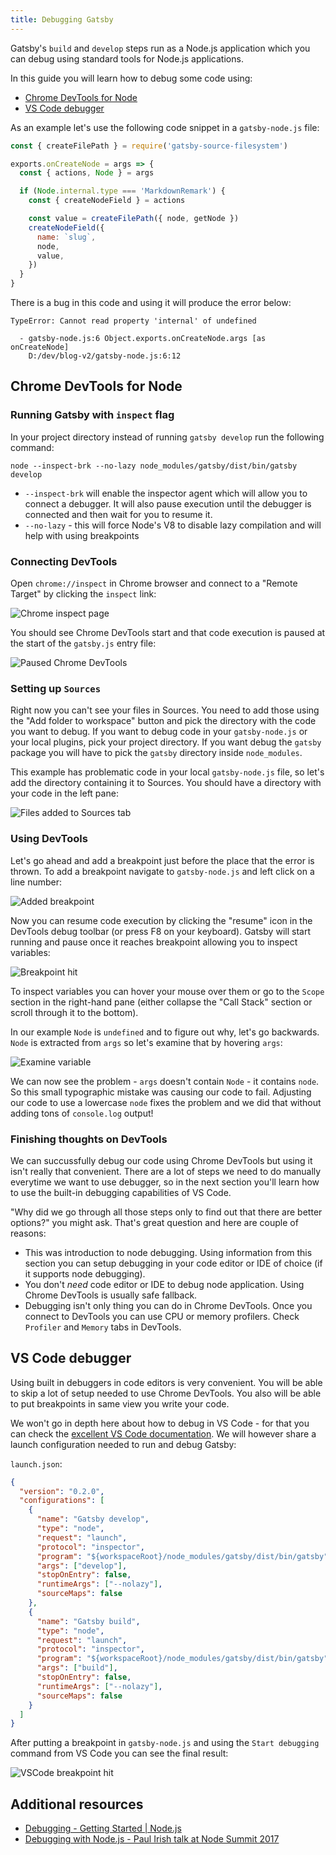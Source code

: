 ```yaml
---
title: Debugging Gatsby
---
```


Gatsby's `build` and `develop` steps run as a Node.js application which you can debug using standard tools for Node.js applications.  

In this guide you will learn how to debug some code using:

 - [Chrome DevTools for Node](#chrome-devtools-for-node)
 - [VS Code debugger](#vs-code-debugger)

As an example let's use the following code snippet in a `gatsby-node.js` file:

```js
const { createFilePath } = require('gatsby-source-filesystem')

exports.onCreateNode = args => {
  const { actions, Node } = args

  if (Node.internal.type === 'MarkdownRemark') {
    const { createNodeField } = actions

    const value = createFilePath({ node, getNode })
    createNodeField({
      name: `slug`,
      node,
      value,
    })
  }
}
```

There is a bug in this code and using it will produce the error below:

```
TypeError: Cannot read property 'internal' of undefined

  - gatsby-node.js:6 Object.exports.onCreateNode.args [as onCreateNode]
    D:/dev/blog-v2/gatsby-node.js:6:12
```

## Chrome DevTools for Node

### Running Gatsby with `inspect` flag

In your project directory instead of running `gatsby develop` run the following command:

```shell
node --inspect-brk --no-lazy node_modules/gatsby/dist/bin/gatsby develop
```

 - `--inspect-brk` will enable the inspector agent which will allow you to connect a debugger. It will also pause execution until the debugger is connected and then wait for you to resume it.
 - `--no-lazy` - this will force Node's V8 to disable lazy compilation and will help with using breakpoints

### Connecting DevTools

Open `chrome://inspect` in Chrome browser and connect to a "Remote Target" by clicking the `inspect` link:

![Chrome inspect page](./images/chrome-devtools-inspect.png)

You should see Chrome DevTools start and that code execution is paused at the start of the `gatsby.js` entry file:

![Paused Chrome DevTools](./images/chrome-devtools-init.png)

### Setting up `Sources`

Right now you can't see your files in Sources. You need to add those using the "Add folder to workspace" button and pick the directory with the code you want to debug. If you want to debug code in your `gatsby-node.js` or your local plugins, pick your project directory. If you want debug the `gatsby` package you will have to pick the `gatsby` directory inside `node_modules`.

This example has problematic code in your local `gatsby-node.js` file, so let's add the directory containing it to Sources. You should have a directory with your code in the left pane:

![Files added to Sources tab](./images/chrome-devtools-files.png)

### Using DevTools

Let's go ahead and add a breakpoint just before the place that the error is thrown. To add a breakpoint navigate to `gatsby-node.js` and left click on a line number:

![Added breakpoint](./images/chrome-devtools-new-breakpoint.png)

Now you can resume code execution by clicking the "resume" icon in the DevTools debug toolbar (or press F8 on your keyboard). Gatsby will start running and pause once it reaches breakpoint allowing you to inspect variables:

![Breakpoint hit](./images/chrome-devtools-breakpoint-hit.png)

To inspect variables you can hover your mouse over them or go to the `Scope` section in the right-hand pane (either collapse the "Call Stack" section or scroll through it to the bottom).

In our example `Node` is `undefined` and to figure out why, let's go backwards. `Node` is extracted from `args` so let's examine that by hovering `args`:

![Examine variable](./images/chrome-devtools-examine-var.png)

We can now see the problem - `args` doesn't contain `Node` - it contains `node`. So this small typographic mistake was causing our code to fail. Adjusting our code to use a lowercase `node` fixes the problem and we did that without adding tons of `console.log` output!

### Finishing thoughts on DevTools

We can succussfully debug our code using Chrome DevTools but using it isn't really that convenient. There are a lot of steps we need to do manually everytime we want to use debugger, so in the next section you'll learn how to use the built-in debugging capabilities of VS Code.

"Why did we go through all those steps only to find out that there are better options?" you might ask. That's great question and here are couple of reasons:

 - This was introduction to node debugging. Using information from this section you can setup debugging in your code editor or IDE of choice (if it supports node debugging).
 - You don't *need* code editor or IDE to debug node application. Using Chrome DevTools is usually safe fallback.
 - Debugging isn't only thing you can do in Chrome DevTools. Once you connect to DevTools you can use CPU or memory profilers. Check `Profiler` and `Memory` tabs in DevTools.

## VS Code debugger

Using built in debuggers in code editors is very convenient. You will be able to skip a lot of setup needed to use Chrome DevTools. You also will be able to put breakpoints in same view you write your code.

We won't go in depth here about how to debug in VS Code - for that you can check the [excellent VS Code documentation](https://code.visualstudio.com/docs/editor/debugging). We will however share a launch configuration needed to run and debug Gatsby:

`launch.json`:
```json
{
  "version": "0.2.0",
  "configurations": [
    {
      "name": "Gatsby develop",
      "type": "node",
      "request": "launch",
      "protocol": "inspector",
      "program": "${workspaceRoot}/node_modules/gatsby/dist/bin/gatsby",
      "args": ["develop"],
      "stopOnEntry": false,
      "runtimeArgs": ["--nolazy"],
      "sourceMaps": false
    },
    {
      "name": "Gatsby build",
      "type": "node",
      "request": "launch",
      "protocol": "inspector",
      "program": "${workspaceRoot}/node_modules/gatsby/dist/bin/gatsby",
      "args": ["build"],
      "stopOnEntry": false,
      "runtimeArgs": ["--nolazy"],
      "sourceMaps": false
    }
  ]
}
```

After putting a breakpoint in `gatsby-node.js` and using the `Start debugging` command from VS Code you can see the final result:

![VSCode breakpoint hit](./images/vscode-debug.png)

## Additional resources

- [Debugging - Getting Started | Node.js](https://nodejs.org/en/docs/guides/debugging-getting-started/)
- [Debugging with Node.js - Paul Irish talk at Node Summit 2017](https://www.youtube.com/watch?v=Xb_0awoShR8)